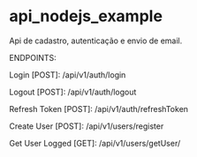 # api_nodejs_example
Api de cadastro, autenticação e envio de email.

ENDPOINTS:

Login [POST]: /api/v1/auth/login

Logout [POST]: /api/v1/auth/logout

Refresh Token [POST]: /api/v1/auth/refreshToken
         
Create User [POST]: /api/v1/users/register

Get User Logged [GET]: /api/v1/users/getUser/
